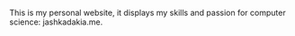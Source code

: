 This is my personal website, it displays my skills and passion for computer science: jashkadakia.me.
